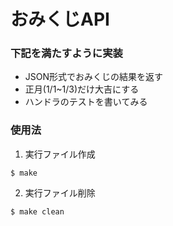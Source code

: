 # おみくじAPI

### 下記を満たすように実装
- JSON形式でおみくじの結果を返す
- 正月(1/1~1/3)だけ大吉にする
- ハンドラのテストを書いてみる

### 使用法
1. 実行ファイル作成
```
$ make
```
2. 実行ファイル削除
```
$ make clean
```